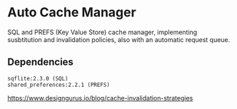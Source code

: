 # Auto Cache Manager

SQL and PREFS (Key Value Store) cache manager, implementing susbtitution and invalidation policies, also with an automatic request queue.

## Dependencies

```
sqflite:2.3.0 (SQL)
shared_preferences:2.2.1 (PREFS)
```

https://www.designgurus.io/blog/cache-invalidation-strategies
